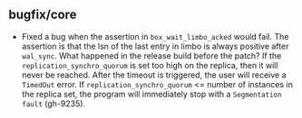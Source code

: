 ## bugfix/core

* Fixed a bug when the assertion in `box_wait_limbo_acked` would fail. The
  assertion is that the lsn of the last entry in limbo is always positive after
  `wal_sync`. What happened in the release build before the patch? If the
  `replication_synchro_quorum` is set too high on the replica, then it will never
  be reached. After the timeout is triggered, the user will receive a `TimedOut`
  error. If `replication_synchro_quorum` <= number of instances in the replica
  set, the program will immediately stop with a `Segmentation fault` (gh-9235).
